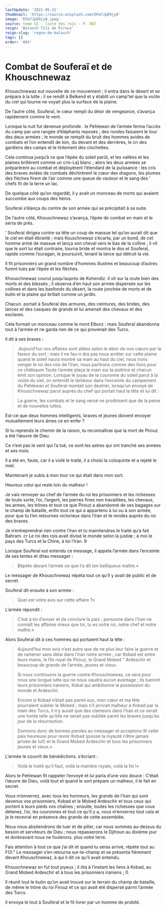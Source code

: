 ```yaml
---
lastUpdate: '2021-05-31'
thumbnail: 'https://source.unsplash.com/EFm7JpD9jy8'
image: 'EFm7JpD9jy8.jpeg'
source: tome VI - livre des rois - P. 087
reign: 'Balasch fils de Pirouz'
reign-slug: 'regne-de-balasch'
tags: []
order: '003'
---
```


# Combat de Souferaï et de Khouschnewaz

Khouschnewaz eut nouvelle de ce mouvement ; il entra dans le désert et se prépara à la lutte ; il se rendit à Beîkend et y établit un camp’tel que la voûte du ciel qui tourne ne voyait plus la surface de la plaine.

De l’autre côté, Souferaï, le cœur rempli du désir de vengeance, s’avança rapidement comme le vent.

Lorsque la nuit fut devenue profonde . le Pehlewan de l’armée ferma l’accès du camp par une rangée d’éléphants reposés ; des rondes faisaient le tour des deux armées ; le monde se remplit du bruit des hommes avides de combats et l’on entendit de loin, du devant et des derrières, le cri des gardiens des camps et le tintement des clochettes.

Cela continua jusqu’à ce que l’épée du soleil parût, et les vallées et les plaines brillèrent comme un cris-La] blanc ; alors les deux armées se préparèrent au combat et déployèrent l’étendard de la puissance : les cris des braves avides de combats déchirèrent le cœur des dragons, les plumes des flèches firent de l’air comme une queue de vautour et le sang des ’ chefs fit de la terre un lac.

De quelque côté qu’on regardât, il y avait un monceau de morts qui avaient succombé aux coups des héros.

Souferaï s’élança du centre de son armée qui se précipitait à sa suite.

De l’autre côté, Khouschnewaz s’avança, l’épée de combat en main et le serra de près.

’ Souferaï dirigea contre sa tête un coup de massue tel qu’on aurait dit que le ciel en était ébranlé ; mais Kouschnewaz s’écarta, par un bond, de cet homme armé de massue et lança son cheval vers le bas de la colline ; il vit que le sort lui était contraire, tourna bride et montra le dos et Souferaî, rapide comme l’ouragan, le poursuivit, tenant la lance qui détruit la vie.

Il fit prisonniers un grand nombre d’hommes illustres et beaucoup d’autres furent tués par l’épée et les flèches.

Khouschnewaz courut jusqu’auprès de Kohendiz. il vit sur la route bien des morts et des blessés ; il observa d’en haut son armée dispersée sur les collines et dans les basfonds du désert, la route jonchée de morts et de butin et la plaine qui brillait comme un jardin.

Chacun. portait à Souferaî des armures, des ceintures, des brides, des lances et des casques de grands et lui amenait des chevaux et des esclaves.

Cela formait un monceau comme le mont Elburz : mais Souferaî abandonna tout à l’armée et ne garda rien de ce qui provenait des Turcs.

Il dit à ses braves :

> .Aujourd’hui nos affaires sont allées selon le désir de nos cœurs par la faveur du sort ; mais il ne fau-n dra pas nous arrêter sur cette plaine quand le soleil naura montré sa main au haut du ciel, nous irons venger le roi des rois de l’Iran, nous partirons comme des lions pour ce châteaum Toute l’armée plaça la main sur la poitrine et chacun émit son opinion. 
 Lorsque le joyau de la couronne du soleil parut à la voûte du ciel, on entendit le tambour dans l’enceinte du campement du Pehlewan et Souferaï montait son destrier, lorsqu’un envoyé de Khouschnewaz parut auprès du chef qui portait haut la tête et lui dit :

> La guerre, les combats et le sang versé ne prodnisent que de la peine et de nouvelles luttes.

Est-ce que deux hommes intelligents, braves et jeunes doivent envoyer mutuellement leurs âmes ce en enfer ?

Si tu reprends le chemin de la raison, tu reconnaîtras que la mort de Pirouz a été l’œuvre de Dieu.

Ce n’est pas le vent qui l’a tué, ce sont les astres qui ont tranché ses années et ses mois.

Il a été en, faute, car il a violé le traité, il a choisi la coloquinte et a rejeté le miel.

Maintenant je subis à mon tour ce qui était dans mon sort.

Heureux celui qui reste loin du malheur !

Je vais renvoyer au chef de l’armée du roi les prisonniers et les richesses de toute sorte, l’or, l’argent, les pierres fines non travaillées, les chevaux, les.armes, les trônes et tout ce que Pirouz a abandonné de ses bagages sur le champ de bataille, enfin tout ce qui a appartenu à lui ou à son armée, pour que tu t’en retournes victorieux dans l’Iran et te rendes auprès du roi des braves.

Je n’entreprendrai rien contre l’Iran et tu maintiendras le traité qu’a fait Bahram. cr Le roi des rois avait divisé le monde selon la justiœ ; à moi le pays des Turcs et la Chine, à toi l’Iran.
9

Lorsque Souferaï eut entendu ce message, il appela l’armée dans l’enceinte de ses tentes et ditau messager :

> Bépète devant l’armée ce que t’a dit ton belliqueux maître.»

Le messager de Khouschnewaz répéta tout ce qu’il y avait de public et de secret.

Souferaî dit ensuite à son armée :

> Quel est votre avis sur cette affaire ?»

L’armée répondit :

> C’est à toi d’aviser et de conclure la paix ; personne dans l’Iran ne connaît les affaires mieux que toi, tu es notre roi, notre chef et notre maître.»

Alors Souferaï dit à ces hommes qui portaient haut la tête :

> Aujourd’hui mon avis n’est autre que de ne plus leur faire la guerre et de ramener sans délai dans l’Iran notre armée ; car Kobad est entre leurs mains, le fils royal de Pirouz, le Grand Mobed
" Ardeschir et beaucoup de grands de l’armée, jeunes et vieux.
>
> Si nous continuons la guerre contre Khouschnewaz, ce sera pour nous une longue lutte qui ne nous vaudra aucun avantage ; ils tueront leurs prisonniers iraniens, Kobal qui ambitionne la possession du monde et Ardeschir.
>
> Encore si Kobad n’était pas parmi eux, mon cœur et ma tête pourraient oublier le Mobed ; mais s’il arrivait malheur à Kobad par la main des Turcs, il n’y aurait que des clameurs dans l’Iran et ce serait une honte telle qu’elle ne serait pas oubliée parmi les braves jusqu’au jour de la résurrection.
>
> Donnons donc de bonnes paroles au messager et acceptons 9l cette paix heureuse pour revoir Kobad (puisse la royauté n’être jamais privée de lui!) et le Grand Mobed Ardeschir et tous les prisonniers jeunes et vieux.»

L’armée le couvrit de bénédictions. s’écriant :

> Voilà le traité qu’il faut, voilà la manière royale, voilà la foi !»

Alors le Pehlewan fit rappeler l’envoyé et lui parla d’une voix douce : C’était l’œuvre de Dieu, voilà tout et quand le sort prépare un malheur, il le fait en secret.

Vous m’enverrez, avec tous les honneurs, les grands de l’Iran qui sont devenus vos prisonniers, Kobad et le Mobed Ardeschir et tous ceux qui portent à leurs pieds vos chaînes ; ensuite, toutes les richesses que vous détenez, l’or, les couronnes et tout ce qu’il y a, vous m’enverrez tout cela et je le recevrai en présence des grands de cette assemblée.

Nous nous abstiendrons de tuer et de piller, car nous sommes au-dessus du besoin et serviteurs de Dieu ; nous repasserons le Djihoun au dixième jour et dorénavant nous ne foulerons. plus votre terre.

Fais attention à tout ce que j’ai dit et quand tu seras arrivé, répète tout au FOI."
Le messager s’en retourna sur-le-champ et se présenta fièrement devant Khouschnewaz, à qui il dit ce qu’il avait entendu.

Khouschnewaz en fut tout joyeux ; il ôta à l’instant les liens à Kobad, au Grand Mobed Ardeschir et à tous les prisonniers iraniens ; 0.

Il réunit tout le butin qu’on avait trouvé sur le terrain du champ de bataille, de même le trône du roi Firouz et ce qui avait été dispersé parmi l’armée des Turcs.

Il envoya le tout à Souferaî et le fit livrer par un homme de probité.
